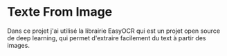 # Texte From Image

Dans ce projet j'ai utilisé la librairie EasyOCR qui est un projet open source de deep learning, qui permet d'extraire facilement du text à partir des images.